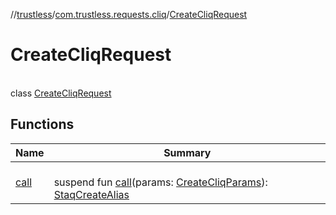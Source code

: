 //[trustless](../../../index.md)/[com.trustless.requests.cliq](../index.md)/[CreateCliqRequest](index.md)

# CreateCliqRequest

\
class [CreateCliqRequest](index.md)

## Functions

| Name | Summary |
|---|---|
| [call](call.md) | <br>suspend fun [call](call.md)(params: [CreateCliqParams](../-create-cliq-params/index.md)): [StaqCreateAlias](../-staq-create-alias/index.md) |
